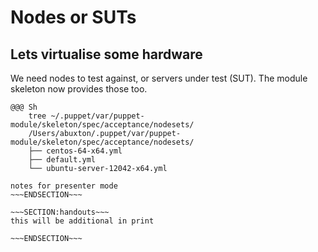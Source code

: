 <!SLIDE>
# Nodes or SUTs #
## Lets virtualise some hardware ##

We  need nodes to test against, or servers under test (SUT). The module skeleton now provides those too. 

    @@@ Sh
        tree ~/.puppet/var/puppet-module/skeleton/spec/acceptance/nodesets/
        /Users/abuxton/.puppet/var/puppet-module/skeleton/spec/acceptance/nodesets/
        ├── centos-64-x64.yml
        ├── default.yml
        └── ubuntu-server-12042-x64.yml



~~~SECTION:notes~~~
notes for presenter mode
~~~ENDSECTION~~~

~~~SECTION:handouts~~~
this will be additional in print

~~~ENDSECTION~~~

